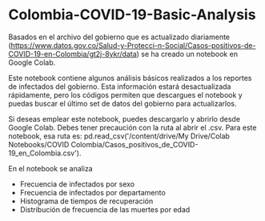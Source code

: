 # Colombia-COVID-19-Basic-Analysis

Basados en el archivo del gobierno que es actualizado diariamente (https://www.datos.gov.co/Salud-y-Protecci-n-Social/Casos-positivos-de-COVID-19-en-Colombia/gt2j-8ykr/data) se ha creado un notebook en Google Colab.

Este notebook contiene algunos análisis básicos realizados a los reportes de infectados del gobierno. Esta información estará desactualizada rápidamente, pero los códigos permiten que descargues el notebook y puedas buscar el último set de datos del gobierno para actualizarlos.

Si deseas emplear este notebook, puedes descargarlo y abrirlo desde Google Colab. Debes tener precaución con la ruta al abrir el .csv. Para este notebook, esa ruta es: pd.read_csv('/content/drive/My Drive/Colab Notebooks/COVID Colombia/Casos_positivos_de_COVID-19_en_Colombia.csv').

En el notebook se analiza

- Frecuencia de infectados por sexo
- Frecuencia de infectados por departamento
- Histograma de tiempos de recuperación
- Distribución de frecuencia de las muertes por edad
